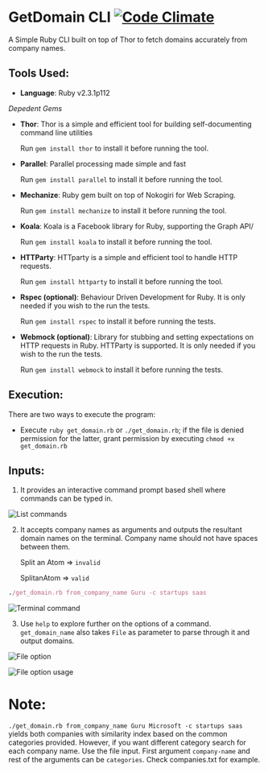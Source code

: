 # GetDomain CLI [![Code Climate](https://codeclimate.com/github/Sayanc93/GetDomain/badges/gpa.svg)](https://codeclimate.com/github/Sayanc93/GetDomain)

A Simple Ruby CLI built on top of Thor to fetch domains accurately from company names.

## Tools Used:

* **Language**: Ruby v2.3.1p112

*Depedent Gems*
* **Thor**: Thor is a simple and efficient tool for building self-documenting command line utilities

    Run `gem install thor` to install it before running the tool.

* **Parallel**: Parallel processing made simple and fast

    Run `gem install parallel` to install it before running the tool.

* **Mechanize**: Ruby gem built on top of Nokogiri for Web Scraping.

    Run `gem install mechanize` to install it before running the tool.

* **Koala**: Koala is a Facebook library for Ruby, supporting the Graph API/

    Run `gem install koala` to install it before running the tool.

* **HTTParty**: HTTparty is a simple and efficient tool to handle HTTP requests.

    Run `gem install httparty` to install it before running the tool.

* **Rspec (optional)**: Behaviour Driven Development for Ruby. It is only needed if you wish to the run the tests.

    Run `gem install rspec` to install it before running the tests.

* **Webmock (optional)**: Library for stubbing and setting expectations on HTTP requests in Ruby. HTTParty is supported. It is only needed if you wish to the run the tests.

    Run `gem install webmock` to install it before running the tests.

## Execution:

There are two ways to execute the program:

* Execute `ruby get_domain.rb` or `./get_domain.rb`; if the file is denied permission for the latter, grant permission by executing `chmod +x get_domain.rb`

## Inputs:

1) It provides an interactive command prompt based shell where
commands can be typed in.

![List commands](https://monosnap.com/file/XCq84SBK5OHoqCr2biYNi3YNf2q5xW.png)

2) It accepts company names as arguments and outputs the resultant domain names on the terminal. Company name should not have spaces between them.

    Split an Atom => `invalid`

    SplitanAtom => `valid`

```ruby
./get_domain.rb from_company_name Guru -c startups saas
```
![Terminal command](https://monosnap.com/file/NQ0YZhPi3Yjy8sNKRifXhvlGDevXLH.png)

3) Use `help` to explore further on the options of a command. `get_domain_name` also takes `File` as parameter to parse through it and output domains.

![File option](https://monosnap.com/file/eUA9weqlJG5MdhLenkFoeXn7WMcsJB.png)

![File option usage](https://monosnap.com/file/Uy88h14YFjHhr4DRAS1bNVNSNe7ls8.png)

# Note:
`./get_domain.rb from_company_name Guru Microsoft -c startups saas ` yields both companies with similarity index based on the common categories provided.
However, if you want different category search for each company name. Use the file input.
First argument `company-name` and rest of the arguments can be `categories`. Check companies.txt for example.
